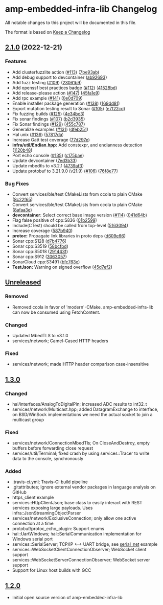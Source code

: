 <!-- markdownlint-disable MD024 -->

# amp-embedded-infra-lib Changelog

All notable changes to this project will be documented in this file.


The format is based on [Keep a Changelog](http://keepachangelog.com/en/1.0.0/)

## [2.1.0](https://github.com/philips-software/amp-embedded-infra-lib/compare/amp-embedded-infra-lib-v2.0.0...amp-embedded-infra-lib-v2.1.0) (2022-12-21)


### Features

* Add clusterfuzzlite action ([#113](https://github.com/philips-software/amp-embedded-infra-lib/issues/113)) ([7be93ab](https://github.com/philips-software/amp-embedded-infra-lib/commit/7be93ab7efb3823d673c068f50cc3780a1aa4db5))
* Add debug support to devcontainer ([ab92693](https://github.com/philips-software/amp-embedded-infra-lib/commit/ab926932f7879c63cc91042e45965bc2e344b00e))
* Add fuzz testing ([#109](https://github.com/philips-software/amp-embedded-infra-lib/issues/109)) ([23061b9](https://github.com/philips-software/amp-embedded-infra-lib/commit/23061b9f0082f5a7851dad1a3c25cbfb32c68f9c))
* Add openssf best practices badge ([#112](https://github.com/philips-software/amp-embedded-infra-lib/issues/112)) ([41528bd](https://github.com/philips-software/amp-embedded-infra-lib/commit/41528bd06b01612ec33793ae49d4f17ed3d92808))
* Add release-please action ([#147](https://github.com/philips-software/amp-embedded-infra-lib/issues/147)) ([45fa1e9](https://github.com/philips-software/amp-embedded-infra-lib/commit/45fa1e9148a7aa2fe758410d48cd195e30e20335))
* Add rpc example ([#141](https://github.com/philips-software/amp-embedded-infra-lib/issues/141)) ([0e0d709](https://github.com/philips-software/amp-embedded-infra-lib/commit/0e0d709b7354c4050ea9bbfba95bf206f8f30450))
* Enable installer package generation ([#138](https://github.com/philips-software/amp-embedded-infra-lib/issues/138)) ([169dd81](https://github.com/philips-software/amp-embedded-infra-lib/commit/169dd81ac8623390b917606bcdae35990789c9d5))
* Export mutation testing result to Sonar ([#105](https://github.com/philips-software/amp-embedded-infra-lib/issues/105)) ([e7f22cd](https://github.com/philips-software/amp-embedded-infra-lib/commit/e7f22cd4e11c44bc981c5af26414d491d5e23f3f))
* Fix fuzzing builds ([#125](https://github.com/philips-software/amp-embedded-infra-lib/issues/125)) ([4e34bc3](https://github.com/philips-software/amp-embedded-infra-lib/commit/4e34bc3e4fcc3a6aedfa10914c912ec9f6555383))
* Fix sonar findings ([#107](https://github.com/philips-software/amp-embedded-infra-lib/issues/107)) ([b2d3935](https://github.com/philips-software/amp-embedded-infra-lib/commit/b2d3935a176c5bc48f09a60ac7237d6926be33b1))
* Fix Sonar findings ([#129](https://github.com/philips-software/amp-embedded-infra-lib/issues/129)) ([455c787](https://github.com/philips-software/amp-embedded-infra-lib/commit/455c787e2ba856d6264967b1af5231a0c6dd18be))
* Generalize examples ([#131](https://github.com/philips-software/amp-embedded-infra-lib/issues/131)) ([dfeb251](https://github.com/philips-software/amp-embedded-infra-lib/commit/dfeb251aba7350a8d6964af9e4b60c2ae175dbfa))
* Hal unix ([#136](https://github.com/philips-software/amp-embedded-infra-lib/issues/136)) ([57817da](https://github.com/philips-software/amp-embedded-infra-lib/commit/57817da690591a9ba31ace66f7e88d6ae2ab73a7))
* Increase Gatt test coverage ([77d297e](https://github.com/philips-software/amp-embedded-infra-lib/commit/77d297e11004b995eb0648a47b7b803da8c36f8c))
* **infra/util/Endian.hpp:** Add constexpr, and endianness detection ([1120b48](https://github.com/philips-software/amp-embedded-infra-lib/commit/1120b4815410bf855163cff7ccc2dc33f3fb2b79))
* Port echo console ([#135](https://github.com/philips-software/amp-embedded-infra-lib/issues/135)) ([c175bae](https://github.com/philips-software/amp-embedded-infra-lib/commit/c175bae6fec44c61039013ff494c6ddfcc740a37))
* Update devcontainer ([7ed3b33](https://github.com/philips-software/amp-embedded-infra-lib/commit/7ed3b33d1d5113004f8172f180b6828d44f8c24f))
* Update mbedtls to v3.2.1 ([4739af3](https://github.com/philips-software/amp-embedded-infra-lib/commit/4739af351fb2a71493608f895aca529bd40c2e98))
* Update protobuf to 3.21.9.0 (v21.9) ([#106](https://github.com/philips-software/amp-embedded-infra-lib/issues/106)) ([76f8e77](https://github.com/philips-software/amp-embedded-infra-lib/commit/76f8e775344923ce984588acd359e1dc33903d3b))


### Bug Fixes

* Convert services/ble/test CMakeLists from ccola to plain CMake ([8c22f65](https://github.com/philips-software/amp-embedded-infra-lib/commit/8c22f65d6d95de109bfa3a9ac12b0a0fffbdc0ec))
* Convert services/ble/test CMakeLists from ccola to plain CMake ([8afaa3e](https://github.com/philips-software/amp-embedded-infra-lib/commit/8afaa3e5357368d08c3ca292c845dbfa16bf05bc))
* **devcontainer:** Select correct base image version ([#114](https://github.com/philips-software/amp-embedded-infra-lib/issues/114)) ([041d64b](https://github.com/philips-software/amp-embedded-infra-lib/commit/041d64b00f5f35d8ff2c3550fe7b69f31adfe32a))
* Flag false positive of cpp:S836 ([01b2599](https://github.com/philips-software/amp-embedded-infra-lib/commit/01b2599075e8b5a1ee1c943260b62f4c7856deb5))
* Include(CTest) should be called from top-level ([5163094](https://github.com/philips-software/amp-embedded-infra-lib/commit/5163094409620dd6488c89e759e82f2533575035))
* Increase coverage ([587b940](https://github.com/philips-software/amp-embedded-infra-lib/commit/587b940b2722158b780623a17db7c9fc6c4feeb5))
* **protoc:** Propagate link libraries in proto deps ([d609e66](https://github.com/philips-software/amp-embedded-infra-lib/commit/d609e667faedb0c20639107b0bc565aca855c94a))
* Sonar cpp:S128 ([d7b4776](https://github.com/philips-software/amp-embedded-infra-lib/commit/d7b4776bf65140f29ff9d426fc92b1331df0d6c9))
* Sonar cpp:S3519 ([58bcfbd](https://github.com/philips-software/amp-embedded-infra-lib/commit/58bcfbd3380669647a1a62a31332fb28971fb1dd))
* Sonar cpp:S5018 ([291443f](https://github.com/philips-software/amp-embedded-infra-lib/commit/291443f743ce58607956cdf2fbab232792bc81ac))
* Sonar cpp:S912 ([3063057](https://github.com/philips-software/amp-embedded-infra-lib/commit/30630579ab98341fc4f3523fed77c398b89a696e))
* SonarCloud cpp:S3491 ([bfc763e](https://github.com/philips-software/amp-embedded-infra-lib/commit/bfc763e8ccc09b7556d4482901e94dff357fb2e1))
* **TestJson:** Warning on signed overflow ([45d7ef2](https://github.com/philips-software/amp-embedded-infra-lib/commit/45d7ef2a5d699e9ccb8ff0881fe67562ebafdcda))

## [Unreleased]

### Removed

- Removed ccola in favor of 'modern'-CMake. amp-embedded-infra-lib can now be consumed using FetchContent.

### Changed

- Updated MbedTLS to v3.1.0
- services/network; Camel-Cased HTTP headers

### Fixed

- services/network; made HTTP header comparison case-insensitive

## [1.3.0]

### Changed

- hal/interfaces/AnalogToDigitalPin; increased ADC results to int32_t
- services/network/Multicast.hpp; added DatagramExchange to interface, on BSD/WinSock implementations we need the actual socket to join a multicast group

### Fixed

- services/network/ConnectionMbedTls; On CloseAndDestroy, empty buffers before forwarding close request
- services/util/Terminal; fixed crash by using services::Tracer to write data to the console, synchronously

### Added

- .travis-ci.yml; Travis-CI build pipeline
- .gitattributes; Ignore external vendor packages in language analysis on GitHub
- https_client example
- services::HttpClientJson; base class to easily interact with REST services exposing large payloads. Uses infra::JsonStreamingObjectParser
- services/network/ExclusiveConnection; only allow one active connection at a time
- protobuf/protoc_echo_plugin: Support enums
- hal::UartWindows; hal::SerialCommunication implementation for Windows serial port
- services::SerialServer; TCP/IP <--> UART bridge, see [serial_net](examples/serial_net) example
- services::WebSocketClientConnectionObserver; WebSocket client support
- services::WebSocketServerConnectionObserver; WebSocket server support
- Support for Linux host builds with GCC

## [1.2.0]

- Initial open source version of amp-embedded-infra-lib

[Unreleased]: https://github.com/philips-software/amp-embedded-infra-lib/compare/v1.3.0...HEAD
[1.3.0]: https://github.com/philips-software/amp-embedded-infra-lib/compare/v1.2.0...v1.3.0
[1.2.0]: https://github.com/philips-software/amp-embedded-infra-lib/releases/tag/v1.2.0
